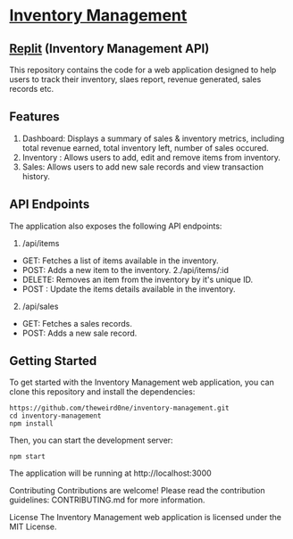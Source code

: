 
# [Inventory Management](https://inventory-management-by-amlan.vercel.app/)

## [Replit](https://replit.com/@theweird0ne/Inventory-Management) (Inventory Management API)
This repository contains the code for a web application designed to help users to track their inventory, slaes report, revenue generated, sales records etc.

## Features
1. Dashboard: Displays a summary of sales & inventory metrics, including total revenue earned, total inventory left, number of sales occured.
2. Inventory : Allows users to add, edit and remove items from inventory.
3. Sales: Allows users to add new sale records and view transaction history.

## API Endpoints
The application also exposes the following API endpoints:

1. /api/items
- GET: Fetches a list of items available in the inventory.
- POST: Adds a new item to the inventory.
2./api/items/:id
- DELETE: Removes an item from the inventory by it's unique ID.
- POST : Update the items details available in the inventory.
2. /api/sales
- GET: Fetches a sales records.
- POST: Adds a new sale record.

## Getting Started
To get started with the Inventory Management web application, you can clone this repository and install the dependencies:
```
https://github.com/theweird0ne/inventory-management.git
cd inventory-management
npm install
```
Then, you can start the development server:

```
npm start
```
The application will be running at http://localhost:3000

Contributing
Contributions are welcome! Please read the contribution guidelines: CONTRIBUTING.md for more information.

License
The Inventory Management web application is licensed under the MIT License.
